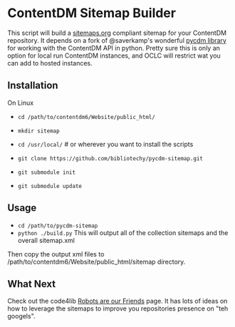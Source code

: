 ContentDM Sitemap Builder
=========================

This script will build a [sitemaps.org](http://www.sitemaps.org) compliant sitemap for your ContentDM repository. 
It depends on a fork of @saverkamp's wonderful [pycdm library](http://github.com/saverkamp/pycdm) for working with the ContentDM API in python. 
Pretty sure this is only an option for local run ContentDM instances, and OCLC will restrict wat you can add to 
hosted instances.

Installation
-----------------
On Linux 

* `cd /path/to/contentdm6/Website/public_html/`
* `mkdir sitemap`


* `cd /usr/local/` # or wherever you want to install the scripts
* `git clone https://github.com/bibliotechy/pycdm-sitemap.git`
* `git submodule init`
* `git submodule update`


Usage
-----------------

* `cd /path/to/pycdm-sitemap`
* `python ./build.py`
This will output all of the collection sitemaps and the overall sitemap.xml

Then copy the output xml files to /path/to/contentdm6/Website/public_html/sitemap directory.

What Next
----------------
Check out the code4lib [Robots are our Friends](http://wiki.code4lib.org/index.php/Robots_Are_Our_Friends) page. It
has lots of ideas on how to leverage the sitemaps to improve you repositories presence on "teh googels".
